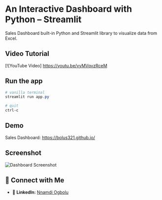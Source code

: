 
# An Interactive Dashboard with Python – Streamlit

Sales Dashboard built-in Python and Streamlit library to visualize data from Excel.

## Video Tutorial
[![YouTube Video] https://youtu.be/vyMVqvzRceM

## Run the app
```Powershell
# vanilla terminal
streamlit run app.py

# quit
ctrl-c
```

## Demo
Sales Dashboard: https://bolus321.github.io/

## Screenshot
![Dashboard Screenshot](./Dashboard_Sample.png)


## 🤝 Connect with Me
- 💼 **LinkedIn:** [Nnamdi Ogbolu](https://www.linkedin.com/in/tonyogbolu)


